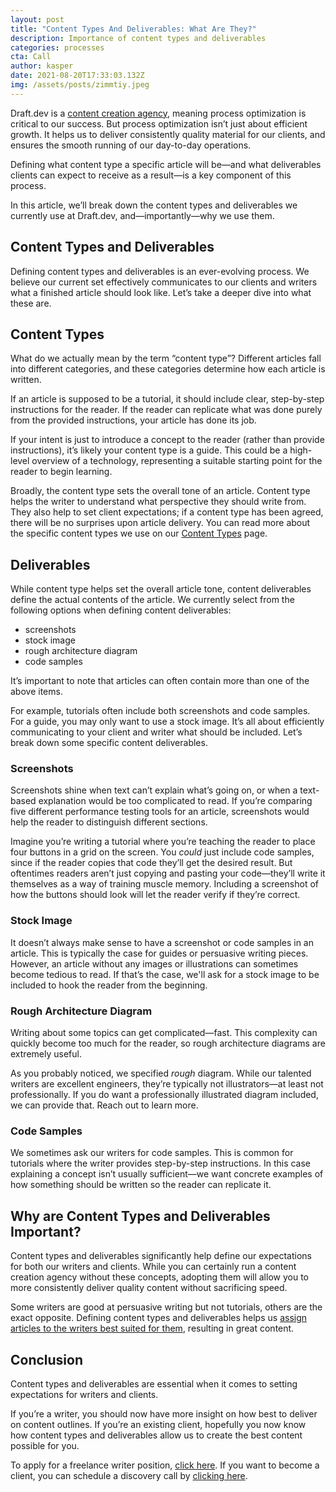 ```yaml
---
layout: post
title: "Content Types And Deliverables: What Are They?"
description: Importance of content types and deliverables
categories: processes
cta: Call
author: kasper
date: 2021-08-20T17:33:03.132Z
img: /assets/posts/zimmtiy.jpeg
---
```

Draft.dev is a [content creation agency](https://draft.dev/learn/content-creation-agency), meaning process optimization is critical to our success. But process optimization isn’t just about efficient growth. It helps us to deliver consistently quality material for our clients, and ensures the smooth running of our day-to-day operations.

Defining what content type a specific article will be—and what deliverables clients can expect to receive as a result—is a key component of this process.

In this article, we’ll break down the content types and deliverables we currently use at Draft.dev, and—importantly—why we use them.

## Content Types and Deliverables

Defining content types and deliverables is an ever-evolving process. We believe our current set effectively communicates to our clients and writers what a finished article should look like. Let’s take a deeper dive into what these are.

## Content Types

What do we actually mean by the term “content type”? Different articles fall into different categories, and these categories determine how each article is written.

If an article is supposed to be a tutorial, it should include clear, step-by-step instructions for the reader. If the reader can replicate what was done purely from the provided instructions, your article has done its job.

If your intent is just to introduce a concept to the reader (rather than provide instructions), it’s likely your content type is a guide. This could be a high-level overview of a technology, representing a suitable starting point for the reader to begin learning. 

Broadly, the content type sets the overall tone of an article. Content type helps the writer to understand what perspective they should write from. They also help to set client expectations; if a content type has been agreed, there will be no surprises upon article delivery. You can read more about the specific content types we use on our [Content Types](https://draft.dev/content-types) page.

<!-- signup -->

## Deliverables

While content type helps set the overall article tone, content deliverables define the actual contents of the article. We currently select from the following options when defining content deliverables:

- screenshots
- stock image
- rough architecture diagram
- code samples

It’s important to note that articles can often contain more than one of the above items.

For example, tutorials often include both screenshots and code samples. For a guide, you may only want to use a stock image. It’s all about efficiently communicating to your client and writer what should be included. Let’s break down some specific content deliverables.

### Screenshots

Screenshots shine when text can’t explain what’s going on, or when a text-based explanation would be too complicated to read. If you’re comparing five different performance testing tools for an article, screenshots would help the reader to distinguish different sections.

Imagine you’re writing a tutorial where you’re teaching the reader to place four buttons in a grid on the screen. You _could_ just include code samples, since if the reader copies that code they’ll get the desired result. But oftentimes readers aren’t just copying and pasting your code—they’ll write it themselves as a way of training muscle memory. Including a screenshot of how the buttons should look will let the reader verify if they’re correct.

### Stock Image

It doesn’t always make sense to have a screenshot or code samples in an article. This is typically the case for guides or persuasive writing pieces. However, an article without any images or illustrations can sometimes become tedious to read. If that’s the case, we'll ask for a stock image to be included to hook the reader from the beginning.

### Rough Architecture Diagram

Writing about some topics can get complicated—fast. This complexity can quickly become too much for the reader, so rough architecture diagrams are extremely useful.

As you probably noticed, we specified _rough_ diagram. While our talented writers are excellent engineers, they’re typically not illustrators—at least not professionally. If you do want a professionally illustrated diagram included, we can provide that. Reach out to learn more.

### Code Samples

We sometimes ask our writers for code samples. This is common for tutorials where the writer provides step-by-step instructions. In this case explaining a concept isn’t usually sufficient—we want concrete examples of how something should be written so the reader can replicate it.

## Why are Content Types and Deliverables Important?

Content types and deliverables significantly help define our expectations for both our writers and clients. While you can certainly run a content creation agency without these concepts, adopting them will allow you to more consistently deliver quality content without sacrificing speed.

Some writers are good at persuasive writing but not tutorials, others are the exact opposite. Defining content types and deliverables helps us [assign articles to the writers best suited for them](https://draft.dev/learn/matching-writers), resulting in great content.

## Conclusion

Content types and deliverables are essential when it comes to setting expectations for writers and clients. 

If you’re a writer, you should now have more insight on how best to deliver on content outlines. If you’re an existing client, hopefully you now know how content types and deliverables allow us to create the best content possible for you. 

To apply for a freelance writer position, [click here](https://draft.dev/write). If you want to become a client, you can schedule a discovery call by [clicking here](https://draft.dev/call).
